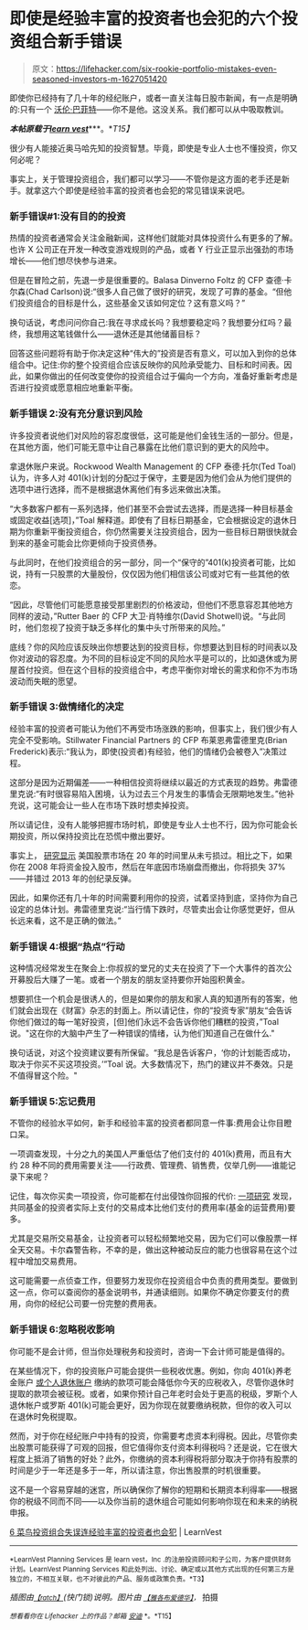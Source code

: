 # 即使是经验丰富的投资者也会犯的六个投资组合新手错误

> 原文：<https://lifehacker.com/six-rookie-portfolio-mistakes-even-seasoned-investors-m-1627051420>

即使你已经持有了几十年的经纪账户，或者一直关注每日股市新闻，有一点是明确的:只有一个 [沃伦·巴菲特](https://lifehacker.com/warren-buffett-s-best-money-advice-1597691871)——你不是他。这没关系。我们都可以从中吸取教训。



***本帖原载于***[***learn vest***](http://www.learnvest.com/2014/08/investing-mistakes/)***。**T15】*

很少有人能接近奥马哈先知的投资智慧。毕竟，即使是专业人士也不懂投资，你又何必呢？

事实上，关于管理投资组合，我们都可以学习——不管你是这方面的老手还是新手。就拿这六个即使是经验丰富的投资者也会犯的常见错误来说吧。

### 新手错误#1:没有目的的投资

热情的投资者通常会关注金融新闻，这样他们就能对具体投资什么有更多的了解。也许 X 公司正在开发一种改变游戏规则的产品，或者 Y 行业正显示出强劲的市场增长——他们想尽快参与进来。

但是在冒险之前，先退一步是很重要的。Balasa Dinverno Foltz 的 CFP 查德·卡尔森(Chad Carlson)说:“很多人自己做了很好的研究，发现了可靠的基金。“但他们投资组合的目标是什么，这些基金又该如何定位？这有意义吗？”

换句话说，考虑问问你自己:我在寻求成长吗？我想要稳定吗？我想要分红吗？最终，我想用这笔钱做什么——退休还是其他储蓄目标？

回答这些问题将有助于你决定这种“伟大的”投资是否有意义，可以加入到你的总体组合中。记住:你的整个投资组合应该反映你的风险承受能力、目标和时间表。因此，如果你做出的任何改变使你的投资组合过于偏向一个方向，准备好重新考虑是否进行投资或愿意相应地重新平衡。

### 新手错误 2:没有充分意识到风险

许多投资者说他们对风险的容忍度很低，这可能是他们金钱生活的一部分。但是，在其他方面，他们可能无意中让自己暴露在比他们意识到的更大的风险中。

拿退休账户来说。Rockwood Wealth Management 的 CFP 泰德·托尔(Ted Toal)认为，许多人对 401(k)计划的分配过于保守，主要是因为他们会从为他们提供的选项中进行选择，而不是根据退休离他们有多远来做出决策。

“大多数客户都有一系列选择，他们甚至不会尝试去选择，而是选择一种目标基金或固定收益[选项]，”Toal 解释道。即使有了目标日期基金，它会根据设定的退休日期为你重新平衡投资组合，你仍然需要关注投资组合，因为一些目标日期很快就会到来的基金可能会比你更倾向于投资债券。

与此同时，在他们投资组合的另一部分，同一个“保守的”401(k)投资者可能，比如说，持有一只股票的大量股份，仅仅因为他们相信该公司或对它有一些其他的依恋。

“因此，尽管他们可能愿意接受那里剧烈的价格波动，但他们不愿意容忍其他地方同样的波动，”Rutter Baer 的 CFP 大卫·肖特维尔(David Shotwell)说。“与此同时，他们忽视了投资于缺乏多样化的集中头寸所带来的风险。”

底线？你的风险应该反映出你想要达到的投资目标，你想要达到目标的时间表以及你对波动的容忍度。为不同的目标设定不同的风险水平是可以的，比如退休或为房屋首付投资。但在这个目标的投资组合中，考虑平衡你对增长的需求和你不为市场波动而失眠的愿望。

### 新手错误 3:做情绪化的决定

经验丰富的投资者可能认为他们不再受市场涨跌的影响，但事实上，我们很少有人完全不受影响。Stillwater Financial Partners 的 CFP 布莱恩弗雷德里克(Brian Frederick)表示:“我认为，即使(投资者)有经验，他们的情绪仍会被卷入”决策过程。

这部分是因为近期偏差——一种相信投资将继续以最近的方式表现的趋势。弗雷德里克说:“有时很容易陷入困境，认为过去三个月发生的事情会无限期地发生。”他补充说，这可能会让一些人在市场下跌时想卖掉投资。

所以请记住，没有人能够把握市场时机，即使是专业人士也不行，因为你可能会长期投资，所以保持投资比在恐慌中撤出要好。

事实上， [研究显示](http://www.vox.com/2014/8/3/5962625/the-case-for-investing-in-stocks-in-two-charts) 美国股票市场在 20 年的时间里从未亏损过。相比之下，如果你在 2008 年将资金投入股市，然后在年底因市场崩盘而撤出，你将损失 37%——并错过 2013 年的创纪录反弹。

因此，如果你还有几十年的时间需要利用你的投资，试着坚持到底，坚持你为自己设定的总体计划。弗雷德里克说:“当行情下跌时，尽管卖出会让你感觉更好，但从长远来看，这不是正确的做法。”

### 新手错误 4:根据“热点”行动

这种情况经常发生在聚会上:你叔叔的堂兄的丈夫在投资了下一个大事件的首次公开募股后大赚了一笔。或者一个朋友的朋友坚持要你开始囤积黄金。

想要抓住一个机会是很诱人的，但是如果你的朋友和家人真的知道所有的答案，他们就会出现在《财富》杂志的封面上。所以请记住，你的“投资专家”朋友“会告诉你他们做过的每一笔好投资，[但]他们永远不会告诉你他们糟糕的投资，”Toal 说。"这在你的大脑中产生了一种错误的情绪，认为他们知道自己在做什么."

换句话说，对这个投资建议要有所保留。“我总是告诉客户，‘你的计划能否成功，取决于你买不买这项投资。’”Toal 说。大多数情况下，热门的建议并不奏效。只是不值得冒这个险。"

### 新手错误 5:忘记费用

不管你的经验水平如何，新手和经验丰富的投资者都同意一件事:费用会让你目瞪口呆。

一项调查发现，十分之九的美国人严重低估了他们支付的 401(k)费用，而且有大约 28 种不同的费用需要关注——行政费、管理费、销售费，仅举几例——谁能记录下来呢？

记住，每次你买卖一项投资，你可能都在付出侵蚀你回报的代价: [一项研究](http://gsm.ucdavis.edu/research/uncovering-hidden-costs-mutual-fund-investing) 发现，共同基金的投资者实际上支付的交易成本比他们支付的费用率(基金的运营费用)要多。

尤其是交易所交易基金，让投资者可以轻松频繁地交易，因为它们可以像股票一样全天交易。卡尔森警告称，不幸的是，做出这种被动反应的能力也很容易在这个过程中增加交易费用。

这可能需要一点侦查工作，但要努力发现你在投资组合中负责的费用类型。要做到这一点，你可以查阅你的基金说明书，并通读细则。如果你不确定你要支付的费用，向你的经纪公司要一份完整的费用表。

### 新手错误 6:忽略税收影响

你可能不是会计师，但当你处理税务和投资时，咨询一下会计师可能是值得的。

在某些情况下，你的投资账户可能会提供一些税收优惠。例如，你向 401(k)养老金账户 [或个人退休账户](https://lifehacker.com/a-beginner-s-guide-to-opening-an-ira-1607498930) 缴纳的款项可能会降低你今天的应税收入，尽管你退休时提取的款项会被征税。或者，如果你预计自己年老时会处于更高的税级，罗斯个人退休帐户或罗斯 401(k)可能会更好，因为你现在就要缴纳税款，但你的收入可以在退休时免税提取。

然而，对于你在经纪账户中持有的投资，你需要考虑资本利得税。因此，尽管你卖出股票可能获得了可观的回报，但它值得你支付资本利得税吗？还是说，它在很大程度上抵消了销售的好处？此外，你缴纳的资本利得税将部分取决于你持有股票的时间是少于一年还是多于一年，所以请注意，你出售股票的时机很重要。

这不是一个容易穿越的迷宫，所以确保你了解你的短期和长期资本利得率——根据你的税级不同而不同——以及你当前的退休组合可能如何影响你现在和未来的纳税申报。

[6 菜鸟投资组合失误连经验丰富的投资者也会犯](http://www.learnvest.com/2014/08/investing-mistakes/) | LearnVest

* * *

<small>*LearnVest Planning Services 是 learn vest，Inc .的注册投资顾问和子公司，为客户提供财务计划。LearnVest Planning Services 和此处列出、讨论、确定或以其他方式出现的任何第三方是独立的，不相互关联，也不对彼此的产品、服务或政策负责。*T3】</small>

*插图由*[<small>*【ratch】*</small>](http://www.shutterstock.com/pic.mhtml?id=161135447&src=id)*(快门锁)说明。图片由* [<small>*【雅各布爱德华】*</small>](https://www.flickr.com/photos/126131780@N08/14713883257/)<small>*，*</small> 拍摄

<small>*想看看你在 Lifehacker 上的作品？邮箱*</small> [<small>*安迪*</small>](mailto:andy@lifehacker.com) <small>*。*T15】</small>
